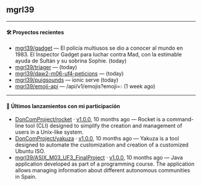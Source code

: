 ## mgrl39 












---

#### 🛠 Proyectos recientes

- [mgrl39/gadget](https://github.com/mgrl39/gadget) — El policía multiusos se dio a conocer al mundo en 1983. El Inspector Gadget para luchar contra Mad, con la estimable ayuda de Sultán y su sobrina Sophie. (today)
- [mgrl39/triager](https://github.com/mgrl39/triager) —  (today)
- [mgrl39/daw2-m06-uf4-peticions](https://github.com/mgrl39/daw2-m06-uf4-peticions) —  (today)
- [mgrl39/puigsounds](https://github.com/mgrl39/puigsounds) — ionic serve (today)
- [mgrl39/emoji-api](https://github.com/mgrl39/emoji-api) — /api/v1/emojis?emoji=💧 (1 week ago)

---

#### 🚀 Últimos lanzamientos con mi participación

- [DonComProject/rocket](https://github.com/DonComProject/rocket) · [v1.0.0](https://github.com/DonComProject/rocket/releases/tag/v1.0.0), 10 months ago — Rocket is a command-line tool (CLI) designed to simplify the creation and management of users in a Unix-like system.
- [DonComProject/yakuza](https://github.com/DonComProject/yakuza) · [v1.0.0](https://github.com/DonComProject/yakuza/releases/tag/v1.0.0), 10 months ago — Yakuza is a tool designed to automate the customization and creation of a customized Ubuntu ISO. 
- [mgrl39/ASIX_M03_UF3_FinalProject](https://github.com/mgrl39/ASIX_M03_UF3_FinalProject) · [v1.0.0](https://github.com/mgrl39/ASIX_M03_UF3_FinalProject/releases/tag/v1.0.0), 10 months ago — Java application developed as part of a programming course. The application allows managing information about different autonomous communities in Spain.


